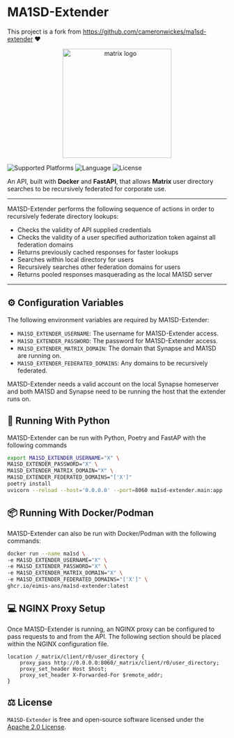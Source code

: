 # MA1SD-Extender

This project is a fork from <https://github.com/cameronwickes/ma1sd-extender> ❤️

<p align="center">
  <img alt="matrix logo" src="https://www.cameronwickes.co.uk/ma1sd-extender.png" width="250px"/>
</p>

![Supported Platforms](https://img.shields.io/badge/Platform-Linux-blueviolet?color=blue&style=for-the-badge)
![Language](https://img.shields.io/badge/Language-Python-blue?color=blueviolet&style=for-the-badge)
![License](https://img.shields.io/github/license/cameronwickes/ma1sd-extender?color=brightgreen&style=for-the-badge)

An API, built with **Docker** and **FastAPI**, that allows **Matrix** user directory searches to be recursively federated for corporate use.

---

MA1SD-Extender performs the following sequence of actions in order to recursively federate directory lookups:

- Checks the validity of API supplied credentials
- Checks the validity of a user specified authorization token against all federation domains
- Returns previously cached responses for faster lookups
- Searches within local directory for users
- Recursively searches other federation domains for users
- Returns pooled responses masquerading as the local MA1SD server

---

## ⚙️ Configuration Variables

The following environment variables are required by MA1SD-Extender:

- `MA1SD_EXTENDER_USERNAME`: The username for MA1SD-Extender access.
- `MA1SD_EXTENDER_PASSWORD`: The password for MA1SD-Extender access.
- `MA1SD_EXTENDER_MATRIX_DOMAIN`: The domain that Synapse and MA1SD are running on.
- `MA1SD_EXTENDER_FEDERATED_DOMAINS`: Any domains to be recursively federated.

MA1SD-Extender needs a valid account on the local Synapse homeserver and both MA1SD and Synapse need to be running the host that the extender runs on.

## 🐍 Running With Python

MA1SD-Extender can be run with Python, Poetry and FastAP with the following commands

```bash
export MA1SD_EXTENDER_USERNAME="X" \
MA1SD_EXTENDER_PASSWORD="X" \
MA1SD_EXTENDER_MATRIX_DOMAIN="X" \
MA1SD_EXTENDER_FEDERATED_DOMAINS="['X']"
poetry install
uvicorn --reload --host='0.0.0.0' --port=8060 ma1sd-extender.main:app
```

## 📦 Running With Docker/Podman

MA1SD-Extender can also be run with Docker/Podman with the following commands:

```bash
docker run --name ma1sd \
-e MA1SD_EXTENDER_USERNAME="X" \
-e MA1SD_EXTENDER_PASSWORD="X" \
-e MA1SD_EXTENDER_MATRIX_DOMAIN="X" \
-e MA1SD_EXTENDER_FEDERATED_DOMAINS="['X']" \
ghcr.io/eimis-ans/ma1sd-extender:latest
```

## 💻 NGINX Proxy Setup

Once MA1SD-Extender is running, an NGINX proxy can be configured to pass requests to and from the API. The following section should be placed within the NGINX configuration file.

```nginx
location /_matrix/client/r0/user_directory {
    proxy_pass http://0.0.0.0:8060/_matrix/client/r0/user_directory;
    proxy_set_header Host $host;
    proxy_set_header X-Forwarded-For $remote_addr;
}
```

## ⚖️ License

`MA1SD-Extender` is free and open-source software licensed under the [Apache 2.0 License](https://github.com/cameronwickes/ma1sd-extender/blob/main/LICENSE).
